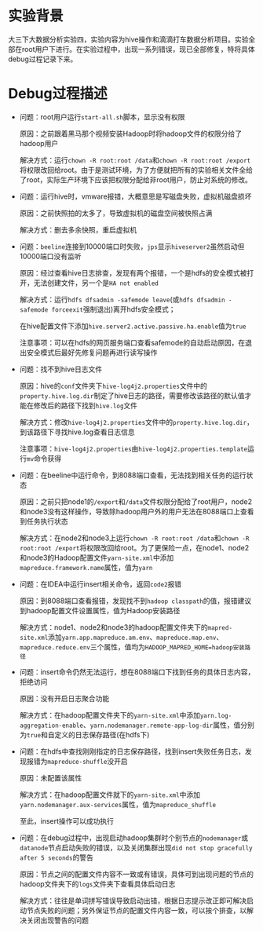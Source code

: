 # 实验背景

大三下大数据分析实验四，实验内容为hive操作和滴滴打车数据分析项目。实验全部在root用户下进行。在实验过程中，出现一系列错误，现已全部修复，特将具体debug过程记录下来。

# Debug过程描述

- 问题：root用户运行`start-all.sh`脚本，显示没有权限

  原因：之前跟着黑马那个视频安装Hadoop时将hadoop文件的权限分给了hadoop用户

  解决方式：运行`chown -R root:root /data`和`chown -R root:root /export`将权限改回给root。由于是测试环境，为了方便就把所有的实验相关文件全给了root，实际生产环境下应该把权限分配给非root用户，防止对系统的修改。

- 问题：运行hive时，vmware报错，大概意思是写磁盘失败，虚拟机磁盘损坏

  原因：之前快照拍的太多了，导致虚拟机的磁盘空间被快照占满

  解决方式：删去多余快照，重启虚拟机

- 问题：`beeline`连接到10000端口时失败，`jps`显示`hiveserver2`虽然启动但10000端口没有监听

  原因：经过查看hive日志排查，发现有两个报错，一个是hdfs的安全模式被打开，无法创建文件，另一个是`HA not enabled`

  解决方式：运行`hdfs dfsadmin -safemode leave`(或`hdfs dfsadmin -safemode forceexit`强制退出)离开hdfs安全模式；

  在hive配置文件下添加`hive.server2.active.passive.ha.enable`值为`true`

  注意事项：可以在hdfs的网页服务端口查看safemode的自动启动原因，在退出安全模式后最好先修复问题再进行读写操作

- 问题：找不到hive日志文件

  原因：hive的`conf`文件夹下`hive-log4j2.properties`文件中的`property.hive.log.dir`制定了hive日志的路径，需要修改该路径的默认值才能在修改后的路径下找到`hive.log`文件

  解决方式：修改`hive-log4j2.properties`文件中的`property.hive.log.dir`，到该路径下寻找hive.log查看日志信息

  注意事项：`hive-log4j2.properties`由`hive-log4j2.properties.template`运行`mv`命令获得

- 问题：在beeline中运行命令，到8088端口查看，无法找到相关任务的运行状态

  原因：之前只把node1的`/export`和`/data`文件权限分配给了root用户，node2和node3没有这样操作，导致除hadoop用户外的用户无法在8088端口上查看到任务执行状态

  解决方式：在node2和node3上运行`chown -R root:root /data`和`chown -R root:root /export`将权限改回给root。为了更保险一点，在node1、node2和node3的Hadoop配置文件`yarn-site.xml`中添加`mapreduce.framework.name`属性，值为`yarn`

- 问题：在IDEA中运行insert相关命令，返回`code2`报错

  原因：到8088端口查看报错，发现找不到`hadoop classpath`的值，报错建议到hadoop配置文件设置属性，值为Hadoop安装路径

  解决方式：node1、node2和node3的hadoop配置文件夹下的`mapred-site.xml`添加`yarn.app.mapreduce.am.env`、`mapreduce.map.env`、`mapreduce.reduce.env`三个属性，值均为`HADOOP_MAPRED_HOME=hadoop安装路径`

- 问题：insert命令仍然无法运行，想在8088端口下找到任务的具体日志内容，拒绝访问

  原因：没有开启日志聚合功能

  解决方式：在hadoop配置文件夹下的`yarn-site.xml`中添加`yarn.log-aggregation-enable`、`yarn.nodemanager.remote-app-log-dir`属性，值分别为`true`和自定义的日志保存路径(在hdfs下)

- 问题：在hdfs中查找刚刚指定的日志保存路径，找到insert失败任务日志，发现报错为`mapreduce-shuffle`没开启

  原因：未配置该属性

  解决方式：在hadoop配置文件就下的`yarn-site.xml`中添加`yarn.nodemanager.aux-services`属性，值为`mapreduce_shuffle`

  至此，insert操作可以成功执行

- 问题：在debug过程中，出现启动hadoop集群时个别节点的`nodemanager`或`datanode`节点启动失败的错误，以及关闭集群出现`did not stop gracefully after 5 seconds`的警告

  原因：节点之间的配置文件内容不一致或有错误，具体可到出现问题的节点的hadoop文件夹下的`logs`文件夹下查看具体启动日志

  解决方式：往往是单词拼写错误导致启动出错，根据日志提示改正即可解决启动节点失败的问题；另外保证节点的配置文件内容一致，可以挨个排查，以解决关闭出现警告的问题
